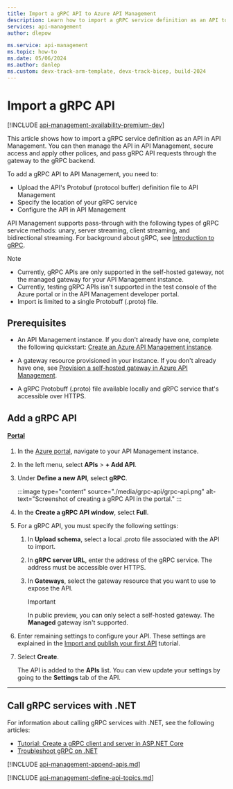 ```yaml
---
title: Import a gRPC API to Azure API Management
description: Learn how to import a gRPC service definition as an API to an API Management instance using the Azure portal, ARM template, or bicep template.
services: api-management
author: dlepow

ms.service: api-management
ms.topic: how-to
ms.date: 05/06/2024
ms.author: danlep
ms.custom: devx-track-arm-template, devx-track-bicep, build-2024
---
```

# Import a gRPC API

[!INCLUDE [api-management-availability-premium-dev](../../includes/api-management-availability-premium-dev.md)]

This article shows how to import a gRPC service definition as an API in API Management. You can then manage the API in API Management, secure access and apply other polices, and pass gRPC API requests through the gateway to the gRPC backend. 

To add a gRPC API to API Management, you need to:

* Upload the API's Protobuf (protocol buffer) definition file to API Management
* Specify the location of your gRPC service
* Configure the API in API Management

API Management supports pass-through with the following types of gRPC service methods: unary, server streaming, client streaming, and bidirectional streaming. For background about gRPC, see [Introduction to gRPC](https://grpc.io/docs/what-is-grpc/introduction/).


> [!NOTE]
> * Currently, gRPC APIs are only supported in the self-hosted gateway, not the managed gateway for your API Management instance.
> * Currently, testing gRPC APIs isn't supported in the test console of the Azure portal or in the API Management developer portal.
> * Import is limited to a single Protobuff (.proto) file. 

## Prerequisites

* An API Management instance. If you don't already have one, complete the following quickstart: [Create an Azure API Management instance](get-started-create-service-instance.md).

* A gateway resource provisioned in your instance. If you don't already have one, see [Provision a self-hosted gateway in Azure API Management](api-management-howto-provision-self-hosted-gateway.md).

* A gRPC Protobuff (.proto) file available locally and gRPC service that's accessible over HTTPS.

## Add a gRPC API

#### [Portal](#tab/portal)

1. In the [Azure portal](https://portal.azure.com), navigate to your API Management instance.

1. In the left menu, select **APIs** > **+ Add API**.

1. Under **Define a new API**, select **gRPC**.

    :::image type="content" source="./media/grpc-api/grpc-api.png" alt-text="Screenshot of creating a gRPC API in the portal." :::

1. In the **Create a gRPC API window**, select **Full**.

1. For a gRPC API, you must specify the following settings:

    1. In **Upload schema**, select a local .proto file associated with the API to import.

    1. In **gRPC server URL**, enter the address of the gRPC service. The address must be accessible over HTTPS.

    1. In **Gateways**, select the gateway resource that you want to use to expose the API. 

        > [!IMPORTANT]
        > In public preview, you can only select a self-hosted gateway. The **Managed** gateway isn't supported. 

1. Enter remaining settings to configure your API. These settings are explained in the [Import and publish your first API](import-and-publish.md#import-and-publish-a-backend-api) tutorial.

1. Select **Create**.

    The API is added to the **APIs** list. You can view update your settings by going to the **Settings** tab of the API. 

---

## Call gRPC services with .NET

For information about calling gRPC services with .NET, see the following articles:

* [Tutorial: Create a gRPC client and server in ASP.NET Core](/aspnet/core/tutorials/grpc/grpc-start)
* [Troubleshoot gRPC on .NET](/aspnet/core/grpc/troubleshoot#calling-grpc-services-hosted-in-a-sub-directory)

[!INCLUDE [api-management-append-apis.md](../../includes/api-management-append-apis.md)]

[!INCLUDE [api-management-define-api-topics.md](../../includes/api-management-define-api-topics.md)]
